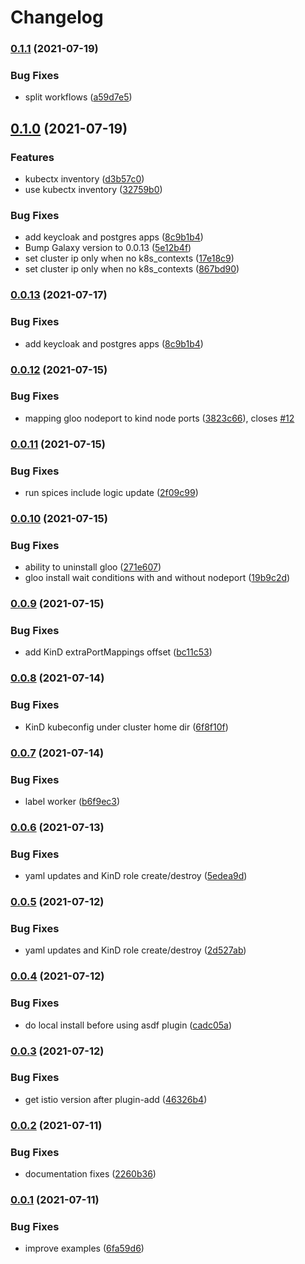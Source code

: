 # Changelog

### [0.1.1](https://www.github.com/kameshsampath/kubernetes_spices/compare/v0.1.0...v0.1.1) (2021-07-19)


### Bug Fixes

* split workflows ([a59d7e5](https://www.github.com/kameshsampath/kubernetes_spices/commit/a59d7e528c95122e850c086909b63864a5b35a17))

## [0.1.0](https://www.github.com/kameshsampath/kubernetes_spices/compare/v0.0.12...v0.1.0) (2021-07-19)


### Features

* kubectx inventory ([d3b57c0](https://www.github.com/kameshsampath/kubernetes_spices/commit/d3b57c0c90824554adf5261315e3787b284cc338))
* use kubectx inventory ([32759b0](https://www.github.com/kameshsampath/kubernetes_spices/commit/32759b06aef7bf40167067c40454fedc060f0f64))


### Bug Fixes

* add keycloak and postgres apps ([8c9b1b4](https://www.github.com/kameshsampath/kubernetes_spices/commit/8c9b1b4405456851ec516a93100ec3320211b56a))
* Bump Galaxy version to 0.0.13 ([5e12b4f](https://www.github.com/kameshsampath/kubernetes_spices/commit/5e12b4ffcf49b15a96525fcdf1cad6e11670e33b))
* set cluster ip only when no k8s_contexts ([17e18c9](https://www.github.com/kameshsampath/kubernetes_spices/commit/17e18c9fe03e3848a102eb64ce36343fbf6920e5))
* set cluster ip only when no k8s_contexts ([867bd90](https://www.github.com/kameshsampath/kubernetes_spices/commit/867bd90e4d154f8ba7fca24226ec589bb443b621))

### [0.0.13](https://www.github.com/kameshsampath/kubernetes_spices/compare/v0.0.12...v0.0.13) (2021-07-17)


### Bug Fixes

* add keycloak and postgres apps ([8c9b1b4](https://www.github.com/kameshsampath/kubernetes_spices/commit/8c9b1b4405456851ec516a93100ec3320211b56a))

### [0.0.12](https://www.github.com/kameshsampath/kubernetes_spices/compare/v0.0.11...v0.0.12) (2021-07-15)


### Bug Fixes

* mapping gloo nodeport to kind node ports ([3823c66](https://www.github.com/kameshsampath/kubernetes_spices/commit/3823c66364257019bab465b0b83da9c1887689b7)), closes [#12](https://www.github.com/kameshsampath/kubernetes_spices/issues/12)

### [0.0.11](https://www.github.com/kameshsampath/kubernetes_spices/compare/v0.0.10...v0.0.11) (2021-07-15)


### Bug Fixes

* run spices include logic update ([2f09c99](https://www.github.com/kameshsampath/kubernetes_spices/commit/2f09c99d15073ff018d317b73e40bb21e220a8be))

### [0.0.10](https://www.github.com/kameshsampath/kubernetes_spices/compare/v0.0.9...v0.0.10) (2021-07-15)


### Bug Fixes

* ability to uninstall gloo ([271e607](https://www.github.com/kameshsampath/kubernetes_spices/commit/271e6078f7945477355aeb68c2dfd7a8e6be6ac4))
* gloo install wait conditions with and without nodeport ([19b9c2d](https://www.github.com/kameshsampath/kubernetes_spices/commit/19b9c2d6903bd737e725d59e8fca599e955ef807))

### [0.0.9](https://www.github.com/kameshsampath/kubernetes_spices/compare/v0.0.8...v0.0.9) (2021-07-15)


### Bug Fixes

* add KinD extraPortMappings offset ([bc11c53](https://www.github.com/kameshsampath/kubernetes_spices/commit/bc11c5380add2e4f664141280bb3b0b56983b080))

### [0.0.8](https://www.github.com/kameshsampath/kubernetes_spices/compare/v0.0.7...v0.0.8) (2021-07-14)


### Bug Fixes

* KinD kubeconfig under cluster home dir ([6f8f10f](https://www.github.com/kameshsampath/kubernetes_spices/commit/6f8f10f3d1bb7a0e1f03cf26ec3e70714a178a90))

### [0.0.7](https://www.github.com/kameshsampath/kubernetes_spices/compare/v0.0.6...v0.0.7) (2021-07-14)


### Bug Fixes

* label worker ([b6f9ec3](https://www.github.com/kameshsampath/kubernetes_spices/commit/b6f9ec363ba87d36a2a84d3937e9bc7e6423a032))

### [0.0.6](https://www.github.com/kameshsampath/kubernetes_spices/compare/v0.0.5...v0.0.6) (2021-07-13)


### Bug Fixes

* yaml updates and KinD role create/destroy ([5edea9d](https://www.github.com/kameshsampath/kubernetes_spices/commit/5edea9d987d21109a6b44bd79766477da8756fef))

### [0.0.5](https://www.github.com/kameshsampath/kubernetes_spices/compare/v0.0.4...v0.0.5) (2021-07-12)


### Bug Fixes

* yaml updates and KinD role create/destroy ([2d527ab](https://www.github.com/kameshsampath/kubernetes_spices/commit/2d527abd9688bc093acf070d0fc215905e735d2f))

### [0.0.4](https://www.github.com/kameshsampath/kubernetes_spices/compare/v0.0.3...v0.0.4) (2021-07-12)


### Bug Fixes

* do local install before using asdf plugin ([cadc05a](https://www.github.com/kameshsampath/kubernetes_spices/commit/cadc05a1cd4ef6e744ba930cdd659815902d8926))

### [0.0.3](https://www.github.com/kameshsampath/kubernetes_spices/compare/v0.0.2...v0.0.3) (2021-07-12)


### Bug Fixes

* get istio version after plugin-add ([46326b4](https://www.github.com/kameshsampath/kubernetes_spices/commit/46326b44c0e142f7fcbd9ac993483615e6eca6b1))

### [0.0.2](https://www.github.com/kameshsampath/kubernetes_spices/compare/v0.0.1...v0.0.2) (2021-07-11)


### Bug Fixes

* documentation fixes ([2260b36](https://www.github.com/kameshsampath/kubernetes_spices/commit/2260b36953e5444d70eebc4bb95186d5b4eb5e6d))

### [0.0.1](https://www.github.com/kameshsampath/kubernetes_spices/compare/v0.0.0...v0.0.1) (2021-07-11)


### Bug Fixes

* improve examples ([6fa59d6](https://www.github.com/kameshsampath/kubernetes_spices/commit/6fa59d6dcf6909fae9a6b3b9341733aeecaf291e))
